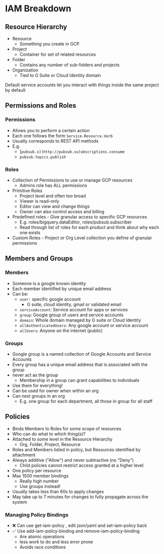 # IAM Breakdown

## Resource Hierarchy

- Resource
    - Something you create in GCP
- Project
    - Container for set of related resources
- Folder
    - Contains any number of sub-folders and projects
- Organization
    - Tied to G Suite or Cloud Identity domain

Default service accounts let you interact with things inside the same project by default

## Permissions and Roles

### Permissions

- Allows you to perform a certain action
- Each one follows the form `Service.Resource.Verb`
- Usually corresponds to REST API methods
- E.g.
    - [`pubsub.s](http://pubsub.su)ubscriptions.consume`
    - `pubsub.topics.publish`

### Roles

- Collection of Permissions to use or manage GCP resources
    - Admins role has ALL permissions
- Primitive Roles
    - Project level and often too broad
    - Viewer is read-only
    - Editor can view and change things
    - Owner can also control access and billing
- Predefined roles - Give granular access to specific GCP resources
    - E.g. roles/bigquery.dataEditor, roles/pubsub.subscriber
    - Read through list of roles for each product and think about why each one exists
- Custom Roles - Project or Org Level collection you define of granular permissions

## Members and Groups

### Members

- Someone is a google known identity
- Each member identified by unique email address
- Can be:
    - `user:` specific google account
        - G suite, cloud identity, gmail or validated email
    - `serviceAccount`: Service account for apps or services
    - `group`: Google group of users and service accounts
    - `domain`: Whole domain managed by G suite or Cloud Identity
    - `allAuthenticatedUsers`: Any google account or service account
    - `allUsers`: Anyone on the internet (public)

### Groups

- Google group is a named collection of Google Accounts and Service Accounts
- Every group has a unique email address that is associated with the group
- never act as the group
    - Membership in a group can grant capabilities to individuals
- Use them for everything!
- Can be used for owner when within an org
- Can nest groups in an org
    - E.g. one group for each department, all those in group for all staff

## Policies

- Binds Members to Roles for some scope of resources
- Who can do what to which thing(s)?
- Attached to some level in the Resource Hierarchy
    - Org, Folder, Project, Resource
- Roles and Members listed in policy, but Resources identified by attachment
- Always additive ("Allow") and never subtractive (no "Deny")
    - Child policies cannot restrict access granted at a higher level
- One policy per resource
- Max 1500 member bindings
    - Really high number
    - Use groups instead!
- Usually takes less than 60s to apply changes
- May take up to 7 minutes for changes to fully propagate across the system

### Managing Policy Bindings

- ❌ Can use get-iam-policy , edit json/yaml and set-iam-policy back
- ✅ Use add-iam-policy-binding and remove-iam-policy-binding
    - Are atomic operations
    - less work to do and less error prone
    - Avoids race conditions